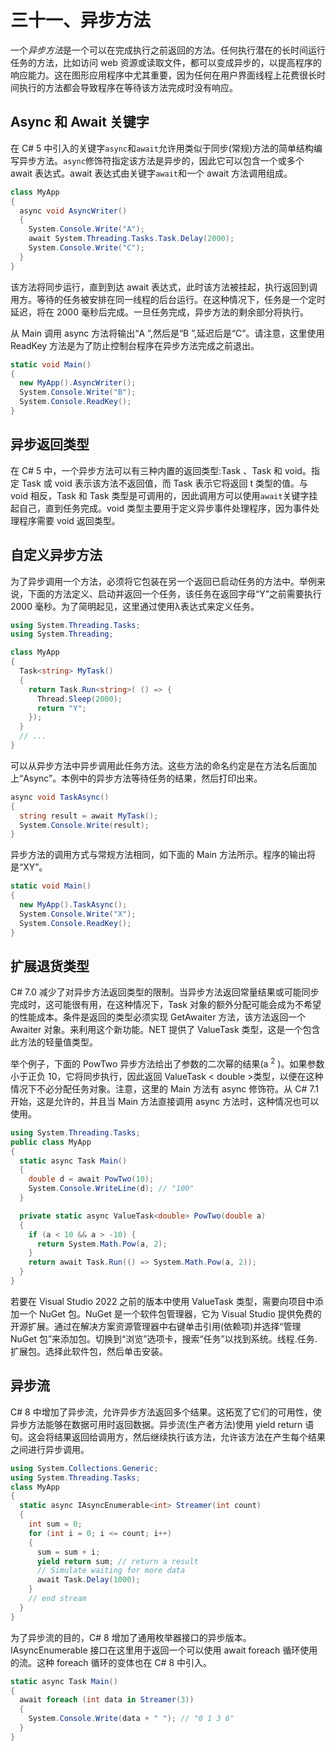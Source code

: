 # 三十一、异步方法

一个*异步方法*是一个可以在完成执行之前返回的方法。任何执行潜在的长时间运行任务的方法，比如访问 web 资源或读取文件，都可以变成异步的，以提高程序的响应能力。这在图形应用程序中尤其重要，因为任何在用户界面线程上花费很长时间执行的方法都会导致程序在等待该方法完成时没有响应。

## Async 和 Await 关键字

在 C# 5 中引入的关键字`async`和`await`允许用类似于同步(常规)方法的简单结构编写异步方法。`async`修饰符指定该方法是异步的，因此它可以包含一个或多个 await 表达式。await 表达式由关键字`await`和一个 await 方法调用组成。

```cs
class MyApp
{
  async void AsyncWriter()
  {
    System.Console.Write("A");
    await System.Threading.Tasks.Task.Delay(2000);
    System.Console.Write("C");
  }
}

```

该方法将同步运行，直到到达 await 表达式，此时该方法被挂起，执行返回到调用方。等待的任务被安排在同一线程的后台运行。在这种情况下，任务是一个定时延迟，将在 2000 毫秒后完成。一旦任务完成，异步方法的剩余部分将执行。

从 Main 调用 async 方法将输出“A ”,然后是“B ”,延迟后是“C”。请注意，这里使用 ReadKey 方法是为了防止控制台程序在异步方法完成之前退出。

```cs
static void Main()
{
  new MyApp().AsyncWriter();
  System.Console.Write("B");
  System.Console.ReadKey();
}

```

## 异步返回类型

在 C# 5 中，一个异步方法可以有三种内置的返回类型:Task <t>、Task 和 void。指定 Task 或 void 表示该方法不返回值，而 Task <t>表示它将返回 t 类型的值。与 void 相反，Task 和 Task <t>类型是可调用的，因此调用方可以使用`await`关键字挂起自己，直到任务完成。void 类型主要用于定义异步事件处理程序，因为事件处理程序需要 void 返回类型。</t></t></t>

## 自定义异步方法

为了异步调用一个方法，必须将它包装在另一个返回已启动任务的方法中。举例来说，下面的方法定义、启动并返回一个任务，该任务在返回字母“Y”之前需要执行 2000 毫秒。为了简明起见，这里通过使用λ表达式来定义任务。

```cs
using System.Threading.Tasks;
using System.Threading;

class MyApp
{
  Task<string> MyTask()
  {
    return Task.Run<string>( () => {
      Thread.Sleep(2000);
      return "Y";
    });
  }
  // ...
}

```

可以从异步方法中异步调用此任务方法。这些方法的命名约定是在方法名后面加上“Async”。本例中的异步方法等待任务的结果，然后打印出来。

```cs
async void TaskAsync()
{
  string result = await MyTask();
  System.Console.Write(result);
}

```

异步方法的调用方式与常规方法相同，如下面的 Main 方法所示。程序的输出将是“XY”。

```cs
static void Main()
{
  new MyApp().TaskAsync();
  System.Console.Write("X");
  System.Console.ReadKey();
}

```

## 扩展退货类型

C# 7.0 减少了对异步方法返回类型的限制。当异步方法返回常量结果或可能同步完成时，这可能很有用，在这种情况下，Task 对象的额外分配可能会成为不希望的性能成本。条件是返回的类型必须实现 GetAwaiter 方法，该方法返回一个 Awaiter 对象。来利用这个新功能。NET 提供了 ValueTask <t>类型，这是一个包含此方法的轻量值类型。</t>

举个例子，下面的 PowTwo 异步方法给出了参数的二次幂的结果(a <sup>2</sup> )。如果参数小于正负 10，它将同步执行，因此返回 ValueTask < double >类型，以便在这种情况下不必分配任务对象。注意，这里的 Main 方法有 async 修饰符。从 C# 7.1 开始，这是允许的，并且当 Main 方法直接调用 async 方法时，这种情况也可以使用。

```cs
using System.Threading.Tasks;
public class MyApp
{
  static async Task Main()
  {
    double d = await PowTwo(10);
    System.Console.WriteLine(d); // "100"
  }

  private static async ValueTask<double> PowTwo(double a)
  {
    if (a < 10 && a > -10) {
      return System.Math.Pow(a, 2);
    }
    return await Task.Run(() => System.Math.Pow(a, 2));
  }
}

```

若要在 Visual Studio 2022 之前的版本中使用 ValueTask 类型，需要向项目中添加一个 NuGet 包。NuGet 是一个软件包管理器，它为 Visual Studio 提供免费的开源扩展。通过在解决方案资源管理器中右键单击引用(依赖项)并选择“管理 NuGet 包”来添加包。切换到“浏览”选项卡，搜索“任务”以找到系统。线程.任务.扩展包。选择此软件包，然后单击安装。

## 异步流

C# 8 中增加了异步流，允许异步方法返回多个结果。这拓宽了它们的可用性，使异步方法能够在数据可用时返回数据。异步流(生产者方法)使用 yield return 语句。这会将结果返回给调用方，然后继续执行该方法，允许该方法在产生每个结果之间进行异步调用。

```cs
using System.Collections.Generic;
using System.Threading.Tasks;
class MyApp
{
  static async IAsyncEnumerable<int> Streamer(int count)
  {
    int sum = 0;
    for (int i = 0; i <= count; i++)
    {
      sum = sum + i;
      yield return sum; // return a result
      // Simulate waiting for more data
      await Task.Delay(1000);
    }
    // end stream
  }
}

```

为了异步流的目的，C# 8 增加了通用枚举器接口的异步版本。IAsyncEnumerable <t>接口在这里用于返回一个可以使用 await foreach 循环使用的流。这种 foreach 循环的变体也在 C# 8 中引入。</t>

```cs
static async Task Main()
{
  await foreach (int data in Streamer(3))
  {
    System.Console.Write(data + " "); // "0 1 3 6"
  }
}

```